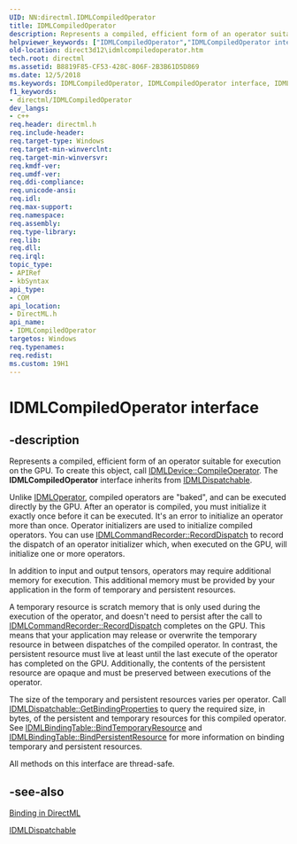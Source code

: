 ```yaml
---
UID: NN:directml.IDMLCompiledOperator
title: IDMLCompiledOperator
description: Represents a compiled, efficient form of an operator suitable for execution on the GPU. To create this object, call IDMLDevice::CompileOperator.
helpviewer_keywords: ["IDMLCompiledOperator","IDMLCompiledOperator interface","IDMLCompiledOperator interface","described","direct3d12.idmlcompiledoperator","directml/IDMLCompiledOperator"]
old-location: direct3d12\idmlcompiledoperator.htm
tech.root: directml
ms.assetid: B8819F85-CF53-428C-806F-2B3B61D5D869
ms.date: 12/5/2018
ms.keywords: IDMLCompiledOperator, IDMLCompiledOperator interface, IDMLCompiledOperator interface,described, direct3d12.idmlcompiledoperator, directml/IDMLCompiledOperator
f1_keywords:
- directml/IDMLCompiledOperator
dev_langs:
- c++
req.header: directml.h
req.include-header: 
req.target-type: Windows
req.target-min-winverclnt: 
req.target-min-winversvr: 
req.kmdf-ver: 
req.umdf-ver: 
req.ddi-compliance: 
req.unicode-ansi: 
req.idl: 
req.max-support: 
req.namespace: 
req.assembly: 
req.type-library: 
req.lib: 
req.dll: 
req.irql: 
topic_type:
- APIRef
- kbSyntax
api_type:
- COM
api_location:
- DirectML.h
api_name:
- IDMLCompiledOperator
targetos: Windows
req.typenames: 
req.redist: 
ms.custom: 19H1
---
```


# IDMLCompiledOperator interface

## -description

Represents a compiled, efficient form of an operator suitable for execution on the GPU. To create this object, call [IDMLDevice::CompileOperator](/windows/desktop/api/directml/nf-directml-idmldevice-compileoperator). The **IDMLCompiledOperator** interface inherits from [IDMLDispatchable](/windows/desktop/api/directml/nn-directml-idmldispatchable).

Unlike [IDMLOperator](/windows/desktop/api/directml/nn-directml-idmloperator), compiled operators are "baked", and can be executed directly by the GPU. After an operator is
    compiled, you must initialize it exactly once before it can be executed. It's an error to initialize an
    operator more than once. Operator initializers are used to initialize compiled operators.
    You can use [IDMLCommandRecorder::RecordDispatch](/windows/desktop/api/directml/nf-directml-idmlcommandrecorder-recorddispatch) to record the dispatch of an operator initializer which, when
    executed on the GPU, will initialize one or more operators.

In addition to input and output tensors, operators may require additional memory for execution. This
    additional memory must be provided by your application in the form of temporary and persistent resources.

A temporary resource is scratch memory that is only used during the execution of the operator, and doesn't
    need to persist after the call to [IDMLCommandRecorder::RecordDispatch](/windows/desktop/api/directml/nf-directml-idmlcommandrecorder-recorddispatch) completes on the GPU. This means that your
    application may release or overwrite the temporary resource in between dispatches of the compiled operator. In
    contrast, the persistent resource must live at least until the last execute of the operator has completed on
    the GPU. Additionally, the contents of the persistent resource are opaque and must be preserved between executions
    of the operator.

The size of the temporary and persistent resources varies per operator. Call
    [IDMLDispatchable::GetBindingProperties](/windows/desktop/api/directml/nf-directml-idmldispatchable-getbindingproperties) to query the required size, in bytes, of the persistent and temporary
    resources for this compiled operator. See <a href="https://docs.microsoft.com/windows/desktop/api/directml/nf-directml-idmlbindingtable-bindtemporaryresource">IDMLBindingTable::BindTemporaryResource</a> and
    <a href="https://docs.microsoft.com/windows/desktop/api/directml/nf-directml-idmlbindingtable-bindpersistentresource">IDMLBindingTable::BindPersistentResource</a> for more information on binding temporary and persistent resources.

All methods on this interface are thread-safe.

## -see-also
[Binding in DirectML](/windows/desktop/direct3d12/dml-binding)

[IDMLDispatchable](/windows/desktop/api/directml/nn-directml-idmldispatchable)

